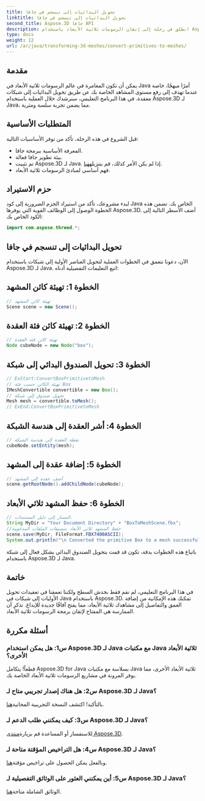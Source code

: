 ```yaml
---
title: تحويل البدائيات إلى تنسجم في جافا
linktitle: تحويل البدائيات إلى تنسجم في جافا
second_title: Aspose.3D جافا API
description: انطلق في رحلة إلى إتقان الرسومات ثلاثية الأبعاد باستخدام Aspose.3D لـ Java - قم بتحويل البدائيات إلى شبكات ساحرة دون عناء. ارفع مستوى تجربة البرمجة الخاصة بك الآن!
type: docs
weight: 12
url: /ar/java/transforming-3d-meshes/convert-primitives-to-meshes/
---
```

## مقدمة
يمكن أن تكون المغامرة في عالم الرسومات ثلاثية الأبعاد في Java أمرًا مبهجًا، خاصة عندما تهدف إلى رفع مستوى المشاهد الخاصة بك عن طريق تحويل البدائيات إلى شبكات معقدة. في هذا البرنامج التعليمي، سنرشدك خلال العملية باستخدام Aspose.3D لـ Java، مما يضمن تجربة سلسة ومثرية.
## المتطلبات الأساسية
قبل الشروع في هذه الرحلة، تأكد من توفر الأساسيات التالية:
- المعرفة الأساسية ببرمجة جافا.
- بيئة تطوير جافا فعالة.
-  تم تثبيت Aspose.3D لـ Java. إذا لم يكن الأمر كذلك، قم بتنزيله[هنا](https://releases.aspose.com/3d/java/).
- فهم أساسي لمبادئ الرسومات ثلاثية الأبعاد.
## حزم الاستيراد
لبدء مشروعك، تأكد من استيراد الحزم الضرورية إلى كود Java الخاص بك. تضمن هذه الخطوة الوصول إلى الوظائف القوية التي يوفرها Aspose.3D. أضف الأسطر التالية إلى الكود الخاص بك:
```java
import com.aspose.threed.*;
```
## تحويل البدائيات إلى تنسجم في جافا
الآن، دعونا نتعمق في الخطوات العملية لتحويل العناصر الأولية إلى شبكات باستخدام Aspose.3D لـ Java. اتبع التعليمات التفصيلية أدناه:
## الخطوة 1: تهيئة كائن المشهد
```java
// تهيئة كائن المشهد
Scene scene = new Scene();
```
## الخطوة 2: تهيئة كائن فئة العقدة
```java
// تهيئة كائن فئة العقدة
Node cubeNode = new Node("box");
```
## الخطوة 3: تحويل الصندوق البدائي إلى شبكة
```java
// ExStart:ConvertBoxPrimitivetoMesh
// تهيئة الكائن حسب فئة Box
IMeshConvertible convertible = new Box();
// تحويل صندوق إلى شبكة
Mesh mesh = convertible.toMesh();
// ExEnd:ConvertBoxPrimitivetoMesh
```
## الخطوة 4: أشر العقدة إلى هندسة الشبكة
```java
// نقطة العقدة إلى هندسة الشبكة
cubeNode.setEntity(mesh);
```
## الخطوة 5: إضافة عقدة إلى المشهد
```java
// أضف عقدة إلى المشهد
scene.getRootNode().addChildNode(cubeNode);
```
## الخطوة 6: حفظ المشهد ثلاثي الأبعاد
```java
// المسار إلى دليل المستندات.
String MyDir = "Your Document Directory" + "BoxToMeshScene.fbx";
//حفظ المشهد ثلاثي الأبعاد بتنسيقات الملفات المدعومة
scene.save(MyDir, FileFormat.FBX7400ASCII);
System.out.println("\n Converted the primitive Box to a mesh successfully.\nFile saved at " + MyDir);
```
باتباع هذه الخطوات بدقة، تكون قد قمت بتحويل الصندوق البدائي بشكل فعال إلى شبكة باستخدام Aspose.3D لـ Java.
## خاتمة
في هذا البرنامج التعليمي، لم نقم فقط بخدش السطح ولكننا تعمقنا في تعقيدات تحويل الأوليات إلى شبكات في Java باستخدام Aspose.3D. تمكنك هذه الإمكانية من إضافة العمق والتفاصيل إلى مشاهدك ثلاثية الأبعاد، مما يفتح آفاقًا جديدة للإبداع. تذكر أن الممارسة هي المفتاح لإتقان برمجة الرسومات ثلاثية الأبعاد.
## أسئلة مكررة
### س1: هل يمكن استخدام Aspose.3D لـ Java مع مكتبات Java ثلاثية الأبعاد الأخرى؟
قطعاً! يتكامل Aspose.3D for Java بسلاسة مع مكتبات Java ثلاثية الأبعاد الأخرى، مما يوفر المرونة في مشاريع الرسومات ثلاثية الأبعاد الخاصة بك.
### س2: هل هناك إصدار تجريبي متاح لـ Aspose.3D لـ Java؟
 بالتأكيد! اكتشف النسخة التجريبية المجانية[هنا](https://releases.aspose.com/).
### س3: كيف يمكنني طلب الدعم لـ Aspose.3D لـ Java؟
 للاستفسار أو المساعدة قم بزيارة[منتدى Aspose.3D](https://forum.aspose.com/c/3d/18).
### س4: هل التراخيص المؤقتة متاحة لـ Aspose.3D لـ Java؟
 وبالفعل يمكن الحصول على تراخيص مؤقتة[هنا](https://purchase.aspose.com/temporary-license/).
### س5: أين يمكنني العثور على الوثائق التفصيلية لـ Aspose.3D لـ Java؟
 الوثائق الشاملة متاحة[هنا](https://reference.aspose.com/3d/java/).